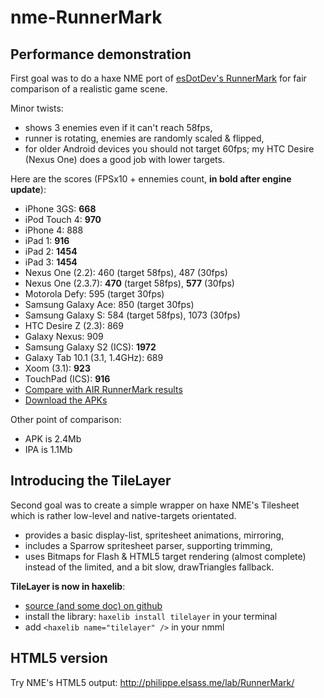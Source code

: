 nme-RunnerMark
==============

Performance demonstration
-------------------------

First goal was to do a haxe NME port of [esDotDev's RunnerMark][1] for fair comparison of a realistic game scene. 

Minor twists: 
- shows 3 enemies even if it can't reach 58fps,
- runner is rotating, enemies are randomly scaled & flipped,
- for older Android devices you should not target 60fps; my HTC Desire (Nexus One) does a good job with lower targets.

Here are the scores (FPSx10 + ennemies count, **in bold after engine update**):
 - iPhone 3GS: **668**
 - iPod Touch 4: **970**
 - iPhone 4: 888
 - iPad 1: **916**
 - iPad 2: **1454**
 - iPad 3: **1454**
 - Nexus One (2.2): 460 (target 58fps), 487 (30fps)
 - Nexus One (2.3.7): **470** (target 58fps), **577** (30fps)
 - Motorola Defy: 595 (target 30fps)
 - Samsung Galaxy Ace: 850 (target 30fps)
 - Samsung Galaxy S: 584 (target 58fps), 1073 (30fps)
 - HTC Desire Z (2.3): 869
 - Galaxy Nexus: 909
 - Samsung Galaxy S2 (ICS): **1972**
 - Galaxy Tab 10.1 (3.1, 1.4GHz): 689
 - Xoom (3.1): **923**
 - TouchPad (ICS): **916**
 - [Compare with AIR RunnerMark results][2]
 - [Download the APKs][3]

Other point of comparison:
 - APK is 2.4Mb
 - IPA is 1.1Mb

Introducing the TileLayer
-------------------------

Second goal was to create a simple wrapper on haxe NME's Tilesheet which is rather low-level and native-targets orientated. 

 - provides a basic display-list, spritesheet animations, mirroring,
 - includes a Sparrow spritesheet parser, supporting trimming,
 - uses Bitmaps for Flash & HTML5 target rendering (almost complete) instead of the limited, and a bit slow, drawTriangles fallback.

**TileLayer is now in haxelib**: 
- [source (and some doc) on github][4]
- install the library: `haxelib install tilelayer` in your terminal
- add `<haxelib name="tilelayer" />` in your nmml

HTML5 version
-------------

Try NME's HTML5 output: http://philippe.elsass.me/lab/RunnerMark/

[1]:https://github.com/esDotDev/RunnerMark
[2]:https://github.com/esDotDev/RunnerMark/tree/master/results
[3]:https://github.com/elsassph/nme-runnermark/downloads
[4]:https://github.com/elsassph/nme-tilelayer
